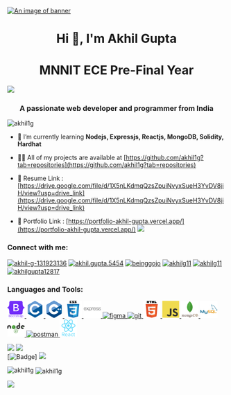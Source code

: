 [![An image of banner](https://user-images.githubusercontent.com/74038190/213910845-af37a709-8995-40d6-be59-724526e3c3d7.gif)](https://user-images.githubusercontent.com/74038190/213910845-af37a709-8995-40d6-be59-724526e3c3d7.gif)
<h1 align="center">Hi 👋, I'm Akhil Gupta</h1>
<h1 align="center"> MNNIT ECE Pre-Final Year</h1>
<img src="https://user-images.githubusercontent.com/73097560/115834477-dbab4500-a447-11eb-908a-139a6edaec5c.gif"></a>
<h3 align="center">A passionate web developer and programmer from India</h3>

<p align="left"> <img src="https://komarev.com/ghpvc/?username=akhil1g&label=Profile%20views&color=0e75b6&style=flat" alt="akhil1g" /> </p>



- 🌱 I’m currently learning **Nodejs, Expressjs, Reactjs, MongoDB, Solidity, Hardhat**

- 👨‍💻 All of my projects are available at [https://github.com/akhil1g?tab=repositories](https://github.com/akhil1g?tab=repositories)

- 📄 Resume Link : [https://drive.google.com/file/d/1X5nLKdmqQzsZpuiNvyxSueH3YvDV8jiH/view?usp=drive_link](https://drive.google.com/file/d/1X5nLKdmqQzsZpuiNvyxSueH3YvDV8jiH/view?usp=drive_link)

- 💼 Portfolio Link : [https://portfolio-akhil-gupta.vercel.app/](https://portfolio-akhil-gupta.vercel.app/)
<img src="https://user-images.githubusercontent.com/73097560/115834477-dbab4500-a447-11eb-908a-139a6edaec5c.gif"></a>
<h3 align="left">Connect with me:</h3>
<p align="left">
<a href="https://linkedin.com/in/akhil-g-131923136" target="blank"><img align="center" src="https://raw.githubusercontent.com/rahuldkjain/github-profile-readme-generator/master/src/images/icons/Social/linked-in-alt.svg" alt="akhil-g-131923136" height="30" width="40" /></a>
<a href="https://instagram.com/akhil.gupta.5454" target="blank"><img align="center" src="https://raw.githubusercontent.com/rahuldkjain/github-profile-readme-generator/master/src/images/icons/Social/instagram.svg" alt="akhil.gupta.5454" height="30" width="40" /></a>
<a href="https://www.codechef.com/users/beinggojo" target="blank"><img align="center" src="https://cdn.jsdelivr.net/npm/simple-icons@3.1.0/icons/codechef.svg" alt="beinggojo" height="30" width="40" /></a>
<a href="https://codeforces.com/profile/akhilg11" target="blank"><img align="center" src="https://raw.githubusercontent.com/rahuldkjain/github-profile-readme-generator/master/src/images/icons/Social/codeforces.svg" alt="akhilg11" height="30" width="40" /></a>
<a href="https://www.leetcode.com/akhilg11" target="blank"><img align="center" src="https://raw.githubusercontent.com/rahuldkjain/github-profile-readme-generator/master/src/images/icons/Social/leet-code.svg" alt="akhilg11" height="30" width="40" /></a>
<a href="https://auth.geeksforgeeks.org/user/akhilgupta12817" target="blank"><img align="center" src="https://raw.githubusercontent.com/rahuldkjain/github-profile-readme-generator/master/src/images/icons/Social/geeks-for-geeks.svg" alt="akhilgupta12817" height="30" width="40" /></a>
</p>

<h3 align="left">Languages and Tools:</h3>
<p align="left"> <a href="https://getbootstrap.com" target="_blank" rel="noreferrer"> <img src="https://raw.githubusercontent.com/devicons/devicon/master/icons/bootstrap/bootstrap-plain-wordmark.svg" alt="bootstrap" width="40" height="40"/> </a> <a href="https://www.cprogramming.com/" target="_blank" rel="noreferrer"> <img src="https://raw.githubusercontent.com/devicons/devicon/master/icons/c/c-original.svg" alt="c" width="40" height="40"/> </a> <a href="https://www.w3schools.com/cpp/" target="_blank" rel="noreferrer"> <img src="https://raw.githubusercontent.com/devicons/devicon/master/icons/cplusplus/cplusplus-original.svg" alt="cplusplus" width="40" height="40"/> </a> <a href="https://www.w3schools.com/css/" target="_blank" rel="noreferrer"> <img src="https://raw.githubusercontent.com/devicons/devicon/master/icons/css3/css3-original-wordmark.svg" alt="css3" width="40" height="40"/> </a> <a href="https://expressjs.com" target="_blank" rel="noreferrer"> <img src="https://raw.githubusercontent.com/devicons/devicon/master/icons/express/express-original-wordmark.svg" alt="express" width="40" height="40"/> </a> <a href="https://www.figma.com/" target="_blank" rel="noreferrer"> <img src="https://www.vectorlogo.zone/logos/figma/figma-icon.svg" alt="figma" width="40" height="40"/> </a> <a href="https://git-scm.com/" target="_blank" rel="noreferrer"> <img src="https://www.vectorlogo.zone/logos/git-scm/git-scm-icon.svg" alt="git" width="40" height="40"/> </a> <a href="https://www.w3.org/html/" target="_blank" rel="noreferrer"> <img src="https://raw.githubusercontent.com/devicons/devicon/master/icons/html5/html5-original-wordmark.svg" alt="html5" width="40" height="40"/> </a> <a href="https://developer.mozilla.org/en-US/docs/Web/JavaScript" target="_blank" rel="noreferrer"> <img src="https://raw.githubusercontent.com/devicons/devicon/master/icons/javascript/javascript-original.svg" alt="javascript" width="40" height="40"/> </a> <a href="https://www.mongodb.com/" target="_blank" rel="noreferrer"> <img src="https://raw.githubusercontent.com/devicons/devicon/master/icons/mongodb/mongodb-original-wordmark.svg" alt="mongodb" width="40" height="40"/> </a> <a href="https://www.mysql.com/" target="_blank" rel="noreferrer"> <img src="https://raw.githubusercontent.com/devicons/devicon/master/icons/mysql/mysql-original-wordmark.svg" alt="mysql" width="40" height="40"/> </a> <a href="https://nodejs.org" target="_blank" rel="noreferrer"> <img src="https://raw.githubusercontent.com/devicons/devicon/master/icons/nodejs/nodejs-original-wordmark.svg" alt="nodejs" width="40" height="40"/> </a> <a href="https://postman.com" target="_blank" rel="noreferrer"> <img src="https://www.vectorlogo.zone/logos/getpostman/getpostman-icon.svg" alt="postman" width="40" height="40"/> </a> <a href="https://reactjs.org/" target="_blank" rel="noreferrer"> <img src="https://raw.githubusercontent.com/devicons/devicon/master/icons/react/react-original-wordmark.svg" alt="react" width="40" height="40"/> </a> </p>

<img src="https://user-images.githubusercontent.com/73097560/115834477-dbab4500-a447-11eb-908a-139a6edaec5c.gif"></a>
![](https://leetcard.jacoblin.cool/akhilg11?ext=contest&width=800&border=0&radius=20&height=450)
<br>
[![Badge](https://cp-logo.vercel.app/codechef/beinggojo)]
<img src="https://user-images.githubusercontent.com/73097560/115834477-dbab4500-a447-11eb-908a-139a6edaec5c.gif"></a>
<p><img align="left" src="https://github-readme-stats.vercel.app/api/top-langs?username=akhil1g&show_icons=true&locale=en&layout=compact" alt="akhil1g" /></p>

<p>&nbsp;<img align="center" src="https://github-readme-stats.vercel.app/api?username=akhil1g&show_icons=true&locale=en" alt="akhil1g" /></p>
<img src="https://user-images.githubusercontent.com/73097560/115834477-dbab4500-a447-11eb-908a-139a6edaec5c.gif"></a>
